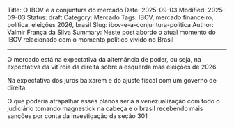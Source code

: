 Title:  O IBOV e a conjuntura do mercado
Date: 2025-09-03
Modified: 2025-09-03
Status: draft
Category: Mercado
Tags: IBOV, mercado financeiro, política, eleições 2026, brasil
Slug: ibov-e-a-conjuntura-politica
Author: Valmir França da Silva
Summary: Neste post abordo o atual momento do IBOV relacionado com o momento político vivido no Brasil

---


O mercado está na expectativa da alternância de poder, ou seja, na expectativa da vit´roia da direita sobre a esquerda mas eleições de 2026

Na expectativa dos juros baixarem e do ajuste fiscal com um governo de direita

O que poderia atrapalhar esses planos seria a venezualização com todo o judiciário tomando magnestick na cabeça e o brasil recebendo mais sanções por conta da investigação da seção 301

